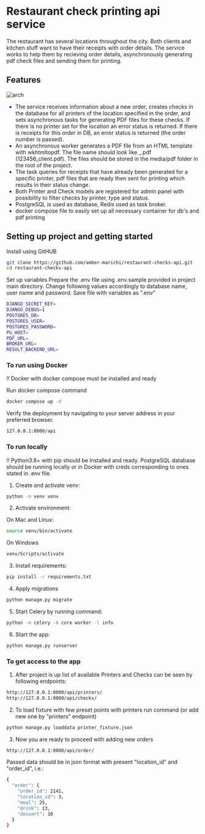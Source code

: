 # Restaurant check printing api service
The restaurant has several locations throughout the city. Both clients and kitchen stuff want to have their receipts with order details.
The service works to help them by recieving order details, asynchronously generating pdf check files and sending them for printing.

## Features
![arch](https://github.com/amber-marichi/restaurant-checks-api/assets/72259870/6b1f0083-e542-4365-baae-b75b6ca17676)

- The service receives information about a new order, creates checks in the database for all printers of the location specified in the order, and sets asynchronous tasks for generating PDF files for these checks. If there is no printer set for the location an error status is returned. If there is receipts for this order in DB, an error status is returned (the order number is passed).
- An asynchronous worker generates a PDF file from an HTML template with wkhtmltopdf. The file name should look like <order ID>_<check type>.pdf (123456_client.pdf). The files should be stored in the media/pdf folder in the root of the project.
- The task queries for receipts that have already been generated for a specific printer, pdf files that are ready then sent for printing which results in their status change.
- Both Printer and Check models are registered for admin panel with possibility to filter checks by printer, type and status.
- PostgreSQL is used as database, Redis used as task broker.
- docker compose file to easily set up all necessary container for db's and pdf printing

## Setting up project and getting started
Install using GitHUB
```sh
git clone https://github.com/amber-marichi/restaurant-checks-api.git
cd restaurant-checks-api
```

Set up variables
Prepare the .env file using .env.sample provided in project main directory. Change following values accordingly to database name, user name and password. Save file with variables as ".env"
```sh
DJANGO_SECRET_KEY=
DJANGO_DEBUG=1
POSTGRES_DB=
POSTGRES_USER=
POSTGRES_PASSWORD=
PG_HOST=
PDF_URL=
BROKER_URL=
RESULT_BACKEND_URL=
```

### To run using Docker
!! Docker with docker compose must be installed and ready

Run docker compose command
```sh
docker compose up -d
```
Verify the deployment by navigating to your server address in
your preferred browser.

```sh
127.0.0.1:8000/api
```

### To run locally
!! Python3.8+ with pip should be installed and ready.
PostgreSQL database should be running locally or in Docker with creds corresponding to ones stated in .env file.

1. Create and activate venv:
```sh
python -m venv venv
```

2. Activate environment:

On Mac and Linux:
```sh
source venv/bin/activate
```
On Windows
```sh
venv/Scripts/activate
```

3. Install requirements:

```sh
pip install -r requirements.txt
```

4. Apply migrations

```sh
python manage.py migrate
```

5. Start Celery by running command:
```sh
python -m celery -A core worker -l info
```

6. Start the app:

```sh
python manage.py runserver
```

### To get access to the app
1. After project is up list of available Printers and Checks can be seen by following endpoints:
```sh
http://127.0.0.1:8000/api/printers/
http://127.0.0.1:8000/api/checks/
```
2. To load fixture with few preset points with printers run command (or add new one by "printers" endpoint)
```sh
python manage.py loaddata printer_fixture.json
```
3. Now you are ready to proceed with adding new orders
```sh
http://127.0.0.1:8000/api/order/
```
Passed data should be in json format with present "location_id" and "order_id", i.e.:
```sh
{
  "order": {
    "order_id": 2141,
    "location_id": 3,
    "meal": 25,
    "drink": 13,
    "dessert": 10
  }
}
```
